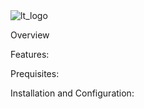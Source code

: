 <img alt="lt_logo" src="/Users/shahnawaz/Repos/PLUGINS/lambdatest-automation-plugin/docs/images/lt_logo.svg">

Overview

Features:

Prequisites:

Installation and Configuration:
